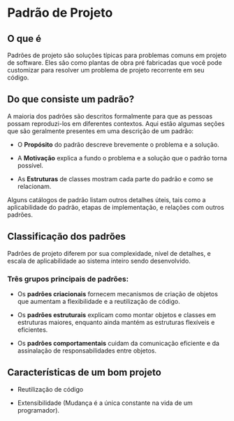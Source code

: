 # Padrão de Projeto

## O que é

Padrões de projeto são soluções típicas para problemas comuns em projeto de software. Eles são como plantas de obra
pré fabricadas que você pode customizar para resolver um problema de projeto recorrente em seu código.

## Do que consiste um padrão?

A maioria dos padrões são descritos formalmente para que as
pessoas possam reproduzi-los em diferentes contextos. Aqui
estão algumas seções que são geralmente presentes em uma
descrição de um padrão:

* O **Propósito** do padrão descreve brevemente o problema e a solução.

* A **Motivação** explica a fundo o problema e a solução que o padrão torna possível.

* As **Estruturas** de classes mostram cada parte do padrão e como
se relacionam.

Alguns catálogos de padrão listam outros detalhes úteis, tais
como a aplicabilidade do padrão, etapas de implementação, e
relações com outros padrões.

## Classificação dos padrões 

Padrões de projeto diferem por sua complexidade, nível de detalhes, e escala de aplicabilidade ao sistema inteiro sendo desenvolvido.

### Três grupos principais de padrões:

* Os **padrões criacionais** fornecem mecanismos de criação de
objetos que aumentam a flexibilidade e a reutilização de
código.

* Os **padrões estruturais** explicam como montar objetos e classes em estruturas maiores, enquanto ainda mantém as estruturas flexíveis e eficientes.

* Os **padrões comportamentais** cuidam da comunicação eficiente e da assinalação de responsabilidades entre objetos.

## Características de um bom projeto

* Reutilização de código

* Extensibilidade (Mudança é a única constante na vida de um programador).